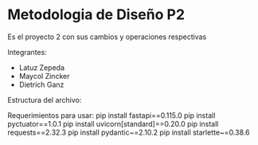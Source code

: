 # Metodologia de Diseño P2
Es el proyecto 2 con sus cambios y operaciones respectivas

Integrantes:
- Latuz Zepeda
- Maycol Zincker
- Dietrich Ganz

Estructura del archivo: 

Requerimientos para usar:
pip install fastapi==0.115.0
pip install pyctuator==1.0.1
pip install uvicorn[standard]==0.20.0
pip install requests==2.32.3
pip install pydantic~=2.10.2
pip install starlette~=0.38.6

